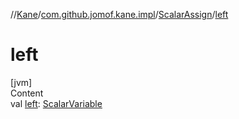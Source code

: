 //[Kane](../../index.md)/[com.github.jomof.kane.impl](../index.md)/[ScalarAssign](index.md)/[left](left.md)



# left  
[jvm]  
Content  
val [left](left.md): [ScalarVariable](../-scalar-variable/index.md)  



